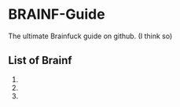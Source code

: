 <h1>BRAINF-Guide</h1>
The ultimate Brainfuck guide on github. (I think so)
<h2>List of Brainf</h1>
<ol>
  <li></li>
  <li></li>
  <li></li>
</ol>

